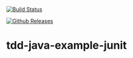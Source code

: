 [![Build Status](https://travis-ci.com/shbonita/tdd-java-example-junit.svg?token=tqfZcvsoazk3yqF1LHz3&branch=master)](https://travis-ci.com/shbonita/tdd-java-example-junit)

[![Github Releases](https://img.shields.io/github/downloads/shbonita/tdd-java-example-junit/latest/total.svg)]()

# tdd-java-example-junit

